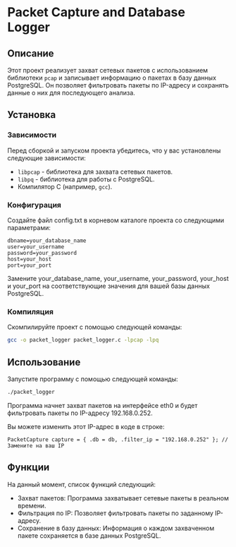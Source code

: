 # Packet Capture and Database Logger

## Описание

Этот проект реализует захват сетевых пакетов с использованием библиотеки `pcap` и записывает информацию о пакетах в базу данных PostgreSQL. Он позволяет фильтровать пакеты по IP-адресу и сохранять данные о них для последующего анализа.

## Установка

### Зависимости

Перед сборкой и запуском проекта убедитесь, что у вас установлены следующие зависимости:

- `libpcap` - библиотека для захвата сетевых пакетов.
- `libpq` - библиотека для работы с PostgreSQL.
- Компилятор C (например, `gcc`).

### Конфигурация
Создайте файл config.txt в корневом каталоге проекта со следующими параметрами:

```
dbname=your_database_name
user=your_username
password=your_password
host=your_host
port=your_port
```

Замените your_database_name, your_username, your_password, your_host и your_port на соответствующие значения для вашей базы данных PostgreSQL.

### Компиляция

Скомпилируйте проект с помощью следующей команды:

```bash
gcc -o packet_logger packet_logger.c -lpcap -lpq
```

## Использование
Запустите программу с помощью следующей команды:

```bash
./packet_logger
```
Программа начнет захват пакетов на интерфейсе eth0 и будет фильтровать пакеты по IP-адресу 192.168.0.252. 

Вы можете изменить этот IP-адрес в коде в строке:
```
PacketCapture capture = { .db = db, .filter_ip = "192.168.0.252" }; // Замените на ваш IP
```
## Функции
На данный момент, список функций следующий:
- Захват пакетов: Программа захватывает сетевые пакеты в реальном времени.
- Фильтрация по IP: Позволяет фильтровать пакеты по заданному IP-адресу.
- Сохранение в базу данных: Информация о каждом захваченном пакете сохраняется в базе данных PostgreSQL.
